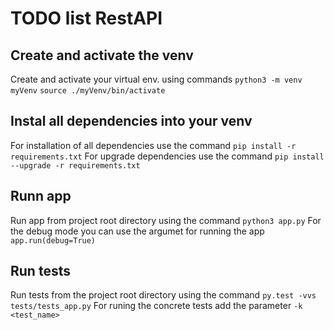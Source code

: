 # TODO list RestAPI

## Create and activate the venv
Create and activate your virtual env. using commands
`python3 -m venv myVenv`
`source ./myVenv/bin/activate`

## Instal all dependencies into your venv
For installation of all dependencies use the command `pip install -r requirements.txt`
For upgrade dependencies use the command `pip install --upgrade -r requirements.txt`

## Runn app
Run app from project root directory using the command `python3 app.py`
For the debug mode you can use the argumet for running the app `app.run(debug=True)`

## Run tests
Run tests from the project root directory using the command `py.test -vvs tests/tests_app.py`
For runing the concrete tests add the parameter `-k <test_name>`

